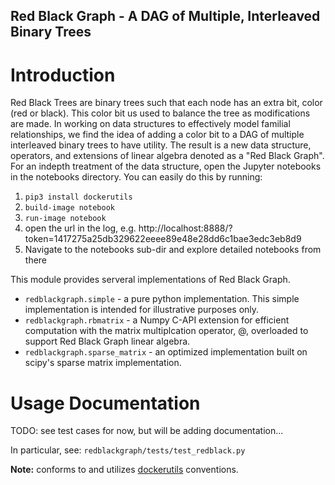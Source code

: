 Red Black Graph - A DAG of Multiple, Interleaved Binary Trees
----------------------------------

# Introduction

Red Black Trees are binary trees such that each node has an extra bit, color (red or black). This color bit us used to balance the tree as modifications are made. In working on data structures to effectively model familial relationships, we find the idea of adding a color bit to a DAG of multiple interleaved binary trees to have utility. The result is a new data structure, operators, and extensions of linear algebra denoted as a "Red Black Graph". For an indepth treatment of the data structure, open the Jupyter notebooks in the notebooks directory. You can easily do this by running:

1. `pip3 install dockerutils`
2. `build-image notebook`
3. `run-image notebook`
4. open the url in the log, e.g. http://localhost:8888/?token=1417275a25db329622eeee89e48e28dd6c1bae3edc3eb8d9
5. Navigate to the notebooks sub-dir and explore detailed notebooks from there

This module provides serveral implementations of Red Black Graph. 
* `redblackgraph.simple` - a pure python implementation. This simple implementation is intended for illustrative purposes only.
* `redblackgraph.rbmatrix` - a Numpy C-API extension for efficient computation with the matrix multiplcation operator, @, overloaded to support Red Black Graph linear algebra. 
* `redblackgraph.sparse_matrix` - an optimized implementation built on scipy's sparse matrix implementation. 

# Usage Documentation
TODO: see test cases for now, but will be adding documentation...

In particular, see: `redblackgraph/tests/test_redblack.py`

**Note:** conforms to and utilizes [dockerutils](https://github.com/rappdw/docker-utils) conventions. 